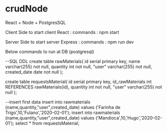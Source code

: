 # crudNode
React + Node + PostgresSQL

Client Side to start client React :
commands : npm start

Server Side to start server Express :
commands : npm run dev

Below commands to run at DB (postgresql)

--SQL DDL
create table rawMaterials(
	id serial primary key,
	name varchar(255) not null,
	quantity int not null,
	"user" varchar(255) not null,
	created_date date not null
); 


create table requestsMaterial(
	id serial primary key,
	id_rawMaterials int REFERENCES rawMaterials(id),
	quantity int not null,
	"user" varchar(255) not null
); 

--insert first data 
insert into rawmaterials (name,quantity,"user",created_date) values ('Farinha de Trigo',10,'Fulano','2020-02-01');
insert into rawmaterials (name,quantity,"user",created_date) values ('Mandioca',10,'Hugo','2020-02-01');
select * from requestsMaterial;
